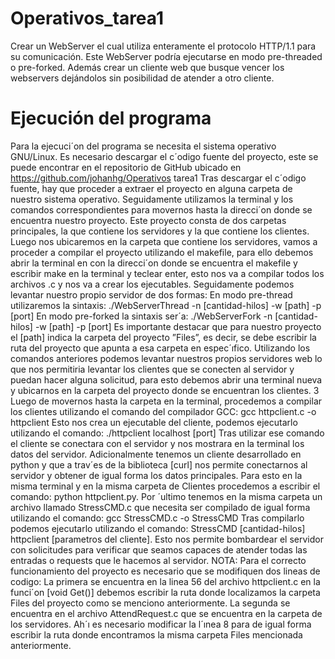 # Operativos_tarea1
Crear un WebServer el cual utiliza enteramente el protocolo  HTTP/1.1 para su comunicación. Este WebServer podría ejecutarse en modo pre-threaded o pre-forked. Además crear un cliente web que busque vencer los webservers dejándolos sin posibilidad de atender  a otro cliente.

# Ejecución del programa

Para la ejecuci´on del programa se necesita el sistema operativo GNU/Linux.
Es necesario descargar el c´odigo fuente del proyecto, este se puede encontrar en el
repositorio de GitHub ubicado en https://github.com/johanhg/Operativos tarea1
Tras descargar el c´odigo fuente, hay que proceder a extraer el proyecto en alguna
carpeta de nuestro sistema operativo.
Seguidamente utilizamos la terminal y los comandos correspondientes para movernos hasta la direcci´on donde se encuentra nuestro proyecto. Este proyecto consta
de dos carpetas principales, la que contiene los servidores y la que contiene los
clientes.
Luego nos ubicaremos en la carpeta que contiene los servidores, vamos a proceder a compilar el proyecto utilizando el makefile, para ello debemos abrir la
terminal en con la direcci´on donde se encuentra el makefile y escribir make en
la terminal y teclear enter, esto nos va a compilar todos los archivos .c y nos va
a crear los ejecutables. Seguidamente podemos levantar nuestro propio servidor
de dos formas:
En modo pre-thread utilizaremos la sintaxis:
./WebServerThread -n [cantidad-hilos] -w [path] -p [port]
En modo pre-forked la sintaxis ser´a:
./WebServerFork -n [cantidad-hilos] -w [path] -p [port]
Es importante destacar que para nuestro proyecto el [path] indica la carpeta
del proyecto ”Files”, es decir, se debe escribir la ruta del proyecto que apunta
a esa carpeta en espec´ıfico.
Utilizando los comandos anteriores podemos levantar nuestros propios servidores web lo que nos permitiria levantar los clientes que se conecten al servidor
y puedan hacer alguna solicitud, para esto debemos abrir una terminal nueva y
ubicarnos en la carpeta del proyecto donde se encuentran los clientes.
3
Luego de movernos hasta la carpeta en la terminal, procedemos a compilar los
clientes utilizando el comando del compilador GCC:
gcc httpclient.c -o httpclient
Esto nos crea un ejecutable del cliente, podemos ejecutarlo utilizando el comando:
./httpclient localhost [port]
Tras utilizar ese comando el cliente se conectara con el servidor y nos mostrara
en la terminal los datos del servidor.
Adicionalmente tenemos un cliente desarrollado en python y que a trav´es de la
biblioteca [curl] nos permite conectarnos al servidor y obtener de igual forma
los datos principales. Para esto en la misma terminal y en la misma carpeta de
Clientes procedemos a escribir el comando:
python httpclient.py.
Por ´ultimo tenemos en la misma carpeta un archivo llamado StressCMD.c
que necesita ser compilado de igual forma utilizando el comando:
gcc StressCMD.c -o StressCMD
Tras compilarlo podemos ejecutarlo utilizando el comando:
StressCMD [cantidad-hilos] httpclient [parametros del cliente].
Esto nos permite bombardear el servidor con solicitudes para verificar que
seamos capaces de atender todas las entradas o requests que le hacemos al servidor.
NOTA:
Para el correcto funcionamiento del proyecto es necesario que se modifiquen dos
lineas de codigo:
La primera se encuentra en la linea 56 del archivo httpclient.c en la funci´on [void
Get()] debemos escribir la ruta donde localizamos la carpeta Files del proyecto
como se menciono anteriormente.
La segunda se encuentra en el archivo AttendRequest.c que se encuentra en
la carpeta de los servidores. Ah´ı es necesario modificar la l´ınea 8 para de igual
forma escribir la ruta donde encontramos la misma carpeta Files mencionada
anteriormente.
